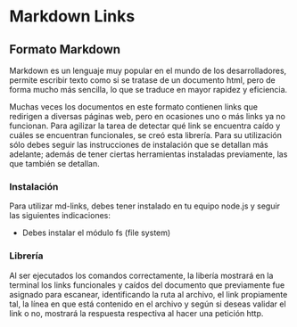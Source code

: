 # Markdown Links

## Formato Markdown

Markdown es un lenguaje muy popular en el mundo de los desarrolladores, permite escribir texto como si se tratase de un documento html, pero de forma mucho más sencilla, lo que se traduce en mayor rapidez y eficiencia.

Muchas veces los documentos en este formato contienen links que redirigen a diversas páginas web, pero en ocasiones uno o más links ya no funcionan. Para agilizar la tarea de detectar qué link se encuentra caído y cuáles se encuentran funcionales, se creó esta librería. Para su utilización sólo debes seguir las instrucciones de instalación que se detallan más adelante; además de tener ciertas herramientas instaladas previamente, las que también se detallan.

### Instalación

Para utilizar md-links, debes tener instalado en tu equipo node.js y seguir las siguientes indicaciones:

- Debes instalar el módulo fs (file system)

### Librería

Al ser ejecutados los comandos correctamente, la libería mostrará en la terminal los links funcionales y caídos del documento que previamente fue asignado para escanear, identificando la ruta al archivo, el link propiamente tal, la línea en que está contenido en el archivo y según si deseas validar el link o no, mostrará la respuesta respectiva al hacer una petición http.

